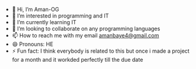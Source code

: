 - 👋 Hi, I’m Aman-OG
- 👀 I’m interested in programming and IT
- 🌱 I’m currently learning IT
- 💞️ I’m looking to collaborate on any programming languages
- 📫 How to reach me with my email amanbaye4@gmail.com
- 😄 Pronouns: HE
- ⚡ Fun fact: I think everybody is related to this but once i made a project for a month and it workded perfectly till the due date

<!---
Aman-OG/Aman-OG is a ✨ special ✨ repository because its `README.md` (this file) appears on your GitHub profile.
You can click the Preview link to take a look at your changes.
--->
